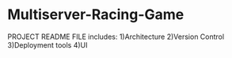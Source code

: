 # Multiserver-Racing-Game


PROJECT README FILE includes:
1)Architecture
2)Version Control
3)Deployment tools
4)UI
